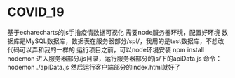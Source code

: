 # COVID_19
基于echarecharts的js手撸疫情数据可视化
需要node服务器环境，配置好环境
数据库是MySQL数据库，数据表在服务器部分/spl/，我用的是test数据库，不想改代码可以弄和我的一样的
运行项目之前，可以node环境安装 npm install nodemon
进入服务器部分/js目录，运行服务器部分的js/下的apiData.js  命令：nodemon ./apiData.js
然后运行客户端部分的index.html就好了
